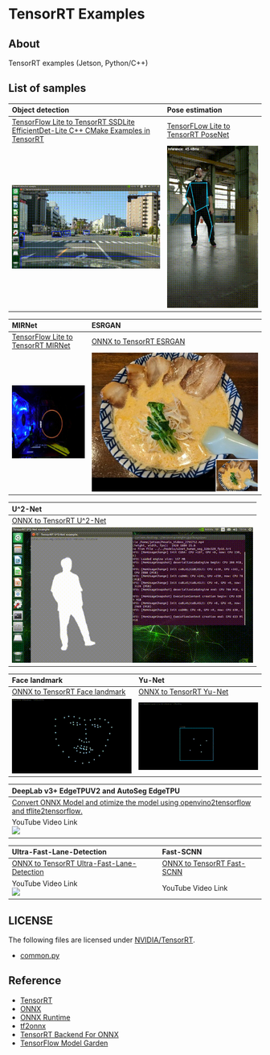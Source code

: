 # TensorRT Examples

## About
TensorRT examples (Jetson, Python/C++)

## List of samples

|Object detection|Pose estimation|
|:--|:--|
|[TensorFlow Lite to TensorRT SSDLite](python/detection/README.md)<br>[EfficientDet-Lite C++ CMake Examples in TensorRT](cpp/efficientdet/README.md)|[TensorFLow Lite to TensorRT PoseNet](python/posenet/README.md)
|![detection](images/detection.gif)|![posenet](images/posenet.gif)|

|MIRNet|ESRGAN|
|:--|:--|
|[TensorFlow Lite to TensorRT MIRNet](python/mirnet/README.md)|[ONNX to TensorRT ESRGAN](python/esrgan/README.md)|[ONNX to TensorRT ESRGAN](python/esrgan/README.md)|
|![mirnet](images/mirnet.gif)|![esrgan](images/esrgan.png)|![esrgan](images/esrgan.png)|

|U^2-Net|
|:--|
|[ONNX to TensorRT U^2-Net](python/u2net/README.md)|
|![u^2-net](images/u2net.gif)|

|Face landmark|Yu-Net|
|:--|:--|
|[ONNX to TensorRT Face landmark](python/face_landmark/README.md)|[ONNX to TensorRT Yu-Net](python/yunet/README.md)|
|![face-landmark](images/keypoint.gif)|![Yu-Net](images/yunet.gif)|

| DeepLab v3+ EdgeTPUV2 and AutoSeg EdgeTPU|
|:--|
|[Convert ONNX Model and otimize the model  using openvino2tensorflow and tflite2tensorflow.](python/deeplabv3_edgetpuv2/README.md)|
|YouTube Video Link<br>[![](https://img.youtube.com/vi/EDffgHSg11A/0.jpg)](https://youtu.be/EDffgHSg11A)|

|Ultra-Fast-Lane-Detection|Fast-SCNN|
|:--|:--|
|[ONNX to TensorRT Ultra-Fast-Lane-Detection](python/ultra_fast_lane_detection/README.md)|[ONNX to TensorRT Fast-SCNN](python/fast_scnn/README.md)|
|YouTube Video Link<br>[![](https://img.youtube.com/vi/gsqi37XZF9M/0.jpg)](https://youtu.be/gsqi37XZF9M)|YouTube Video Link<br>|

## LICENSE
The following files are licensed under [NVIDIA/TensorRT](https://github.com/NVIDIA/TensorRT).
- [common.py](python/detection/common.py)
  
## Reference
- [TensorRT](https://github.com/NVIDIA/TensorRT)
- [ONNX](https://github.com/onnx/onnx)
- [ONNX Runtime](https://github.com/microsoft/onnxruntime)
- [tf2onnx](https://github.com/onnx/tensorflow-onnx)
- [TensorRT Backend For ONNX](https://github.com/onnx/onnx-tensorrt)
- [TensorFlow Model Garden](https://github.com/tensorflow/models)